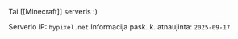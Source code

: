 Tai [[Minecraft]] serveris :)

Serverio IP: `hypixel.net`
Informacija pask. k. atnaujinta: `2025-09-17`
